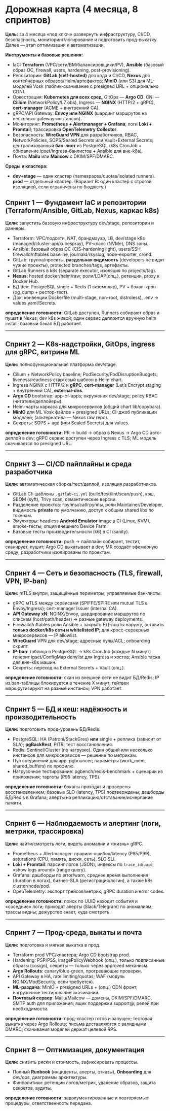 # Дорожная карта (4 месяца, 8 спринтов)

**Цель:** за 4 месяца «под ключ» развернуть инфраструктуру, CI/CD, безопасность, мониторинг/логирование и подготовить прод-выкатку. Далее — этап оптимизации и автоматизации.

**Инструменты и базовые решения:**

* IaC: **Terraform** (VPC/сети/ВМ/балансировщики/PV), **Ansible** (базовый образ ОС, firewall, users, hardening, post-provisioning).
* Репозитории: **GitLab (self-hosted)** для кода и CI/CD, **Nexus** для контейнерных образов/Helm/артефактов; **MinIO** (или S3) для ML-моделей Vosk (паблик-скачивание с presigned URL + опционально CDN).
* Оркестрация: **Kubernetes для всех сред**, GitOps — **Argo CD**. CNI — **Cilium** (NetworkPolicy/L7 obs), Ingress — **NGINX** (HTTP/2 + gRPC), **cert-manager** (ACME + внутренний CA).
* gRPC/API Gateway: **Envoy или NGINX** (шардинг маршрутов на несколько gateway-инстансов).
* Мониторинг: **Prometheus + Alertmanager + Grafana**; логи **Loki + Promtail**; трассировка **OpenTelemetry Collector**.
* Безопасность: **WireGuard VPN** для разработчиков, RBAC, NetworkPolicies, SOPS/Sealed Secrets или Vault+External Secrets; централизованный **бан-лист** из PostgreSQL (k8s CronJob + обновление ipset/ingress-банлистов + Ansible для вне-k8s).
* Почта: **Mailu** или **Mailcow** с DKIM/SPF/DMARC.

**Среды и кластера:**

* **dev+stage** — один кластер (namespaces/quotas/isolated runners). **prod** — отдельный кластер. (Вариант B: один кластер с строгой изоляцией, если ограничены по бюджету.)

## Спринт 1 — Фундамент IaC и репозитории (Terraform/Ansible, GitLab, Nexus, каркас k8s)

**Цели:** запустить базовую инфраструктуру dev/stage, репозитории и раннеры.

* Terraform: VPC/подсети, NAT, брандмауэр, LB, dev/stage k8s (managed/cluster-api/kubespray), PV-класс (NVMe), DNS зоны.
* Ansible: базовый образ ОС (CIS-hardening light), users/SSH, firewalld/nftables baseline, journald/rsyslog, node-exporter, crond.
* GitLab: группа/проекты, **раздельная видимость** (developers не видят чужие проекты), protected branches/tags, артефакты.
* GitLab Runners в k8s (separate executor, изоляция по projects/tag).
* **Nexus**: hosted docker/helm/raw; роли/LDAP(опц.), ретенции, proxy к Docker Hub.
* БД dev: PostgreSQL single + Redis (1 экземпляр), PV + бэкап-крон (pg\_dump + рестор-тест).
* Док: конвенции Dockerfile (multi-stage, non-root, distroless), .env → values.yaml/Secrets.

**определение готовности:** GitLab доступен, Runners собирают образ и пушат в Nexus; dev k8s живой; один сервис деплоится вручную helm install; базовый бэкап БД работает.

---

## Спринт 2 — K8s-надстройки, GitOps, ingress для gRPC, витрина ML

**Цели:** полнофункциональная платформа dev/stage.

* Cilium + NetworkPolicy baseline; PodSecurity/PodDisruptionBudgets; liveness/readiness стартовый шаблон в Helm chart.
* Ingress NGINX c HTTP/2 и **gRPC**, **cert-manager** (Let’s Encrypt staging + внутренний CA), **external-dns**.
* **Argo CD** bootstrap: app-of-apps; окружения dev/stage; policy RBAC (читатели/деплойеры).
* Helm-чарты каркаса для микросервисов (общий chart lib/copybara).
* **MinIO** для ML Vosk файлов + presigned URLs; CI-джоб публикации моделей; (альтернатива — Nexus raw repo).
* Секреты: SOPS + age (или Sealed Secrets) для values.

**определение готовности:** PR → build → образ в Nexus → Argo CD авто-деплой в dev; gRPC сервис доступен через Ingress с TLS; ML модель скачивается по presigned URL.

---

## Спринт 3 — CI/CD пайплайны и среда разработчика

**Цели:** автоматическая сборка/тест/деплой, изоляция разработчиков.

* GitLab CI: шаблоны `.gitlab-ci.yml` (build/test/lint/scan/push), кэш, SBOM (syft), Trivy scan, семантические версии.
* Разделение проектов: группы/сабгруппы, роли Maintainer/Developer, видимость **private** по умолчанию, доступ к общим shared libs по токенам.
* Эмуляторы: headless **Android Emulator** image в CI (Linux, KVM), smoke-тесты; опция внешнего Device Farm.
* Базовые тесты производительности (k6) в CI (sanity).

**определение готовности:** push → пайплайн собирает, тестит, сканирует, пушит; Argo CD выкатывает в dev; MR создаёт эфемерную среду; разработчики изолированы по проектам.

---

## Спринт 4 — Сеть и безопасность (TLS, firewall, VPN, IP-ban)

**Цели:** mTLS внутри, защищённые периметры, управляемые бан-листы.

* gRPC мTLS между сервисами (SPIFFE/SPIRE или mutual TLS в Envoy/Ingress); cert-manager Issuer (internal CA).
* **API Gateway xN**: NGINX/Envoy, шардирование маршрутов по спискам (host/path/header) → разные gateway deployments.
* Firewalld/nftables роли Ansible + закрыть БД-порты наружу, оставить **только docker/k8s сети и whitelisted IP**; для кросс-серверных микросервисов — IP allowlist.
* **WireGuard** VPN для dev/stage; адресные пулы/ACL; onboarding скрипт.
* **IP-ban**: таблица в PostgreSQL → k8s CronJob (каждые N минут) генерит ipset/ConfigMap denylist для Ingress и хостов; Ansible таска для вне-k8s машин.
* Секреты: переход на External Secrets + Vault (опц.).

**определение готовности:** скан из внешней сети не видит БД/Redis; IP из ban-таблицы блокируется в течение X минут; гейтвеи маршрутизируют на разные инстансы; VPN работает.

---

## Спринт 5 — БД и кеш: надёжность и производительность

**Цели:** подготовить прод-уровень БД/Redis.

* PostgreSQL: HA (Patroni/StackGres) **или** single + реплика (зависит от SLA); **pgBackRest**, PITR, тест восстановления.
* Redis: Sentinel/Cluster (по нагрузке). Один общий или несколько инстансов для микросервисов — решение по метрикам.
* Пул соединений для app: pgbouncer; параметры (work\_mem, shared\_buffers) по профилю.
* Нагрузочное тестирование: pgbench/redis-benchmark + сценарии из приложения; таргеты (P95 latency, TPS).

**определение готовности:** бэкапы проходят и проверены восстановлением; базовые SLO (latency, TPS) подтверждены; дашборды БД/Redis в Grafana; алерты на репликацию/отставание/исчерпание памяти.

---

## Спринт 6 — Наблюдаемость и алертинг (логи, метрики, трассировка)

**Цели:** найти/смотреть логи, видеть аномалии и «жизнь» gRPC.

* Prometheus + Alertmanager: правило ошибок/latency (P95/P99), saturations (CPU, память, диски, сеть), SLO SLI.
* **Loki + Promtail**: парсинг логов (JSON), индексы по `trace_id`/`uuid`; «show logs around» (range query).
* Grafana: дашборды по error/warn, среднее время выполнения (duration в логах), бизнес-SLA (регистрация/логин), а также k8s cluster/node/pod.
* OpenTelemetry: экспорт трейсов/метрик; gRPC duration и error codes.

**определение готовности:** поиск по UUID находит события и «соседние» логи; приходят алерты (Slack/Telegram) по аномалиям; трассы видны; дежурство знает, куда смотреть.

---

## Спринт 7 — Прод-среда, выкаты и почта

**Цели:** подготовка и мягкая выкатка в прод.

* Terraform prod VPC/кластера; Argo CD bootstrap prod.
* Hardening: PSP/PSS, imagePolicyWebhook (опц.), только подписанные образы (cosign), секреты — только через approved механизм.
* **Argo Rollouts**: canary/blue-green, прогревающие проверки.
* API Gateway в HA, rate limiting/quotas; WAF (модуль NGINX/ModSecurity, если требуется).
* **ML-раздача**: MinIO + presigned URLs + (опц.) CDN фронт; нагрузочное тестирование скачиваний.
* **Почтовый сервер**: Mailu/Mailcow — домены, DKIM/SPF/DMARC, SMTP auth для приложения; ящик поддержки support@; релей при необходимости.

**определение готовности:** прод-кластер готов и запущен; тестовая выкатка через Argo Rollouts; письма доставляются с валидными DMARC; скачивания моделей держат целевой RPS.

---

## Спринт 8 — Оптимизация, документация

**Цели:** снизить риски и стоимость, зафиксировать процессы.

* Полный **Runbook** (инциденты, алерты, отказы), **Onboarding** для dev/ops, диаграммы архитектуры.
* Финполитики: ретенции логов/метрик, удаление образов, защита секретов, аудиты.

**определение готовности:** задокументированные и повторяемые процедуры, ответственность передана.



